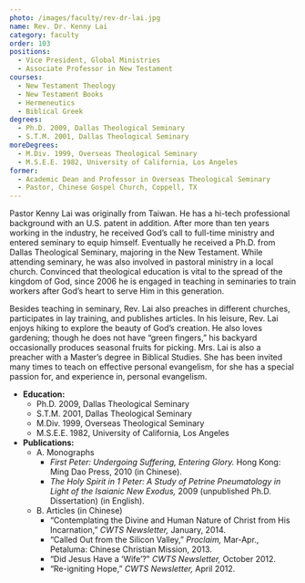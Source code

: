 ```yaml
---
photo: /images/faculty/rev-dr-lai.jpg
name: Rev. Dr. Kenny Lai
category: faculty
order: 103
positions:
  - Vice President, Global Ministries
  - Associate Professor in New Testament
courses:
  - New Testament Theology
  - New Testament Books
  - Hermeneutics
  - Biblical Greek
degrees:
  - Ph.D. 2009, Dallas Theological Seminary
  - S.T.M. 2001, Dallas Theological Seminary
moreDegrees:
  - M.Div. 1999, Overseas Theological Seminary
  - M.S.E.E. 1982, University of California, Los Angeles
former:
  - Academic Dean and Professor in Overseas Theological Seminary
  - Pastor, Chinese Gospel Church, Coppell, TX
---
```


Pastor Kenny Lai was originally from Taiwan. He has a hi-tech professional background with an U.S. patent in addition. After more than ten years working in the industry, he received God’s call to full-time ministry and entered seminary to equip himself. Eventually he received a Ph.D. from Dallas Theological Seminary, majoring in the New Testament. While attending seminary, he was also involved in pastoral ministry in a local church. Convinced that theological education is vital to the spread of the kingdom of God, since 2006 he is engaged in teaching in seminaries to train workers after God’s heart to serve Him in this generation.

Besides teaching in seminary, Rev. Lai also preaches in different churches, participates in lay training, and publishes articles. In his leisure, Rev. Lai enjoys hiking to explore the beauty of God’s creation. He also loves gardening; though he does not have “green fingers,” his backyard occasionally produces seasonal fruits for picking. Mrs. Lai is also a preacher with a Master’s degree in Biblical Studies. She has been invited many times to teach on effective personal evangelism, for she has a special passion for, and experience in, personal evangelism.

- **Education:**
  - Ph.D. 2009, Dallas Theological Seminary
  - S.T.M. 2001, Dallas Theological Seminary
  - M.Div. 1999, Overseas Theological Seminary
  - M.S.E.E. 1982, University of California, Los Angeles
- **Publications:**
  - A. Monographs
    - _First Peter: Undergoing Suffering, Entering Glory._ Hong Kong: Ming Dao Press, 2010 (in Chinese).
    - _The Holy Spirit in 1 Peter: A Study of Petrine Pneumatology in Light of the Isaianic New Exodus,_ 2009 (unpublished Ph.D. Dissertation) (in English).
  - B. Articles (in Chinese)
    - “Contemplating the Divine and Human Nature of Christ from His Incarnation,” _CWTS Newsletter,_ January, 2014.
    - “Called Out from the Silicon Valley,” _Proclaim,_ Mar-Apr., Petaluma: Chinese Christian Mission, 2013.
    - “Did Jesus Have a ‘Wife’?‟ _CWTS Newsletter,_ October 2012.
    - “Re-igniting Hope,” _CWTS Newsletter,_ April 2012.
